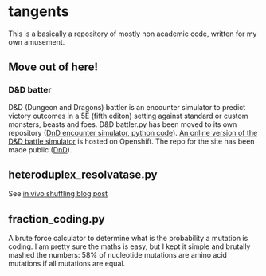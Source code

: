 # tangents
This is a basically a repository of mostly non academic code, written for my own amusement.

## Move out of here!

### D&D batter
D&D (Dungeon and Dragons) battler is an encounter simulator to predict victory outcomes in a 5E (fifth editon) setting against standard or custom monsters, beasts and foes.
D&D battler.py has been moved to its own repository ([DnD encounter simulator, python code](https://github.com/matteoferla/DnD-battler)).
[An online version of the D&D battle simulator](dnd.matteoferla.com) is hosted on Openshift. The repo for the site has been made public ([DnD](https://github.com/matteoferla/DnD-encounter-simulator-site)).

## heteroduplex_resolvatase.py
See [in vivo shuffling blog post](http://blog.matteoferla.com/2017/07/in-vivo-shuffling-via-heteroduplex.html)

## fraction_coding.py
A brute force calculator to determine what is the probability a mutation is coding. I am pretty sure the maths is easy, but I kept it simple and brutally mashed the numbers: 58% of nucleotide mutations are amino acid mutations if all mutations are equal.
